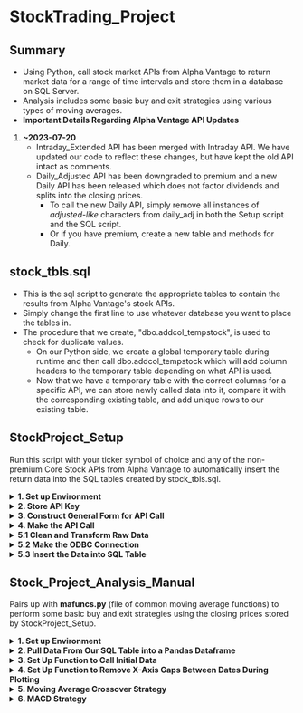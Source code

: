 # StockTrading_Project
## Summary
* Using Python, call stock market APIs from Alpha Vantage to return market data for a range of time intervals and store them in a database on SQL Server.
* Analysis includes some basic buy and exit strategies using various types of moving averages.
* **Important Details Regarding Alpha Vantage API Updates**
1. **~2023-07-20**
    * Intraday_Extended API has been merged with Intraday API. We have updated our code to reflect these changes, but have kept the old API intact as comments.
    * Daily_Adjusted API has been downgraded to premium and a new Daily API has been released which does not factor dividends and splits into the closing prices.
      * To call the new Daily API, simply remove all instances of *adjusted-like* characters from daily_adj in both the Setup script and the SQL script.
      * Or if you have premium, create a new table and methods for Daily.

## stock_tbls.sql
* This is the sql script to generate the appropriate tables to contain the results from Alpha Vantage's stock APIs.
* Simply change the first line to use whatever database you want to place the tables in.
* The procedure that we create, "dbo.addcol_tempstock", is used to check for duplicate values.
  * On our Python side, we create a global temporary table during runtime and then call dbo.addcol_tempstock which will add column headers to the temporary table depending on what API is used.
  * Now that we have a temporary table with the correct columns for a specific API, we can store newly called data into it, compare it with the corresponding existing table, and add unique rows to our existing table. 

## StockProject_Setup
Run this script with your ticker symbol of choice and any of the non-premium Core Stock APIs from Alpha Vantage to automatically insert the return data into the SQL tables created by stock_tbls.sql.
<details>
<summary><b>1. Set up Environment</b></summary>
  
* Import the necessary modules to run this script
</details>

<details>
<summary><b>2. Store API Key</b></summary>

* To gain access to the API's provided by Alpha Vantage, you need to request a *key*.
* Your key will need to be invoked everytime you make the API call.
* We stored our key string as a txt file just so it can't be seen through our code. This section just calls the txt file and assigns the key string to a variable.
</details>

<details>
<summary><b>3. Construct General Form for API Call</b></summary>

* <details>
  <summary>Code snippet</summary>
   
  ```python
  class api_construct:
      def __init__(self, function, symbol, apikey):
          self.function = function
          self.symbol = symbol
          self.apikey = apikey

      def intraday(self, interval='1min', adjusted='true', outputsize='compact', datatype='json'):
          self.url = 'https://www.alphavantage.co/query?function=' + self.function + '&symbol=' + self.symbol\
          + '&interval=' + interval + '&adjusted=' + adjusted + '&outputsize=' + outputsize + '&apikey='\
          + self.apikey + '&datatype=' + datatype
  ```
  </details>
    
* We use a Class object to store all the different non-premium stock data APIs. To call each API, a URL string is used with the format provided by Alpha Vantage.
* These URLs are constructed by a method in the class and most of the parameters can take multiple values, but have a default value which makes them optional, except for *function*, *symbol*, and *apikey* where function and symbol shouldn't have a default value and apikey is just static. Thus, these three parameters will be defined in the \__init__ method.
    * Note that *interval* also doesn't have a default value and is a required parameter. I set it to the minimum time interval as default just for my own convenience.
* Since the other parameters all have default values, we will define them as key/value pairs in the methods and use **kwargs to call them in the next function:
* <details>
  <summary>Code snippet</summary>

  ```python
  def api_call(function, symbol, **kwargs):
      construct = api_construct(function, symbol, key)
      if function == 'TIME_SERIES_INTRADAY':
          construct.intraday(**kwargs)
          tbl_name = 'intraday'
      ...
      url = construct.url
      return url, tbl_name
  ```
  </details>

* The function *api_call()* is our main function and only place that we need to change variables between runs if we want different data.
* The Class *api_construct()* is created inside *api_call()* so we have to input *function* and *symbol*. To change values for the rest of the parameters in the Class, we use **kwargs and simply put it as an input variable when calling the API methods.
* We also assign the SQL table names to a variable *tbl_name* in this function so that we can interact with the SQL table using pyodbc, e.g. "SELECT * FROM" + tbl_name + ";" without having to type in the correct table name in relevant places for every single run.
</details>

<details>
<summary><b>4. Make the API Call</b></summary>

* Call the main function with the parameter values of your choice
* Use *requests* HTTP library to make the call the API.
* Data from successful requests are either stored as json or csv (some can only be csv, check Alpha Vantage API documentation)
</details>

<details>
<summary><b>5.1 Clean and Transform Raw Data</b></summary>

* Section 5 is split into three sub-sections.
* This first section deals with cleaning and transforming the raw data into a nice list where we can easily insert it into SQL Server.
* The raw data for the json file type is a multi-dimensional dictionary. The outermost nest has two keys > 'Meta Data', 'Time Series ()';
* We split the json data into two smaller dictionaries, one for 'Meta Data' and one for 'Time Series'()
* **IMPORTANT:** APIs with an *interval* parameter will require the DATETIME data type in SQL not just DATE. To keep things simple, we could have just made every single table in SQL use the DATETIME format, but for analysis purposes, we wanted to keep it separate. So we must distinguish the two of them before we get to inserting the data into our tables.
* <details>
  <summary>Code snippet</summary>

  ```python
  try:
      del interval  
  except Exception:
      pass

  try:
      symbol = meta['2. Symbol']
      interval = meta['4. Interval']
  except KeyError:
      symbol = meta['2. Symbol']
  ```
  </details>

* Call the interval key in 'Meta Data' within a *try/except* block and assign an interval variable if we have one or leave it blank
* <details>
  <summary>Code snippet</summary>

  ```python
  tbl_keys = list( dicts[ list(dicts.keys())[0] ].keys() )
  try:
      i = 0
      for date in dicts:
          values.append((f"{symbol}_{date}",symbol,date, interval))
          for key in tbl_keys:
              values[i] = values[i] + tuple( [float(dicts[date][key])] )  
          i += 1
  except NameError:
      i = 0
      for date in dicts:
          values.append((f"{symbol}_{date}",symbol,date))
          for key in tbl_keys:
              values[i] = values[i] + tuple( [float(dicts[date][key])] )  
          i += 1
  ```
  </details>
    
* The outermost nested key 'Time Series ()' for the raw dictionary output holds all the stock data in another nested dictionary where **date** is the outermost key so we iterate through each *date in dicts* and place all the data for one date in a **tuple inside a list**.
* Each index of this list is now one unique row for a table in SQL
</details>

<details>
<summary><b>5.2 Make the ODBC Connection</b></summary>

* We use pyodbc to connect
</details>

<details>
<summary><b>5.3 Insert the Data into SQL Table</b></summary>

* <details>
  <summary>Code snippet</summary>

  ```python
  cursor.execute("DROP TABLE IF EXISTS StockData.dbo.##tempstock_tbl;")
  try:
      interval
      cursor.execute("CREATE TABLE StockData.dbo.##tempstock_tbl\
          (stock_id VARCHAR(255), symbol VARCHAR(15), [date] DATETIME, interval VARCHAR(10));")
  except NameError:
      cursor.execute("CREATE TABLE StockData.dbo.##tempstock_tbl\
          (stock_id VARCHAR(255), symbol VARCHAR(15), [date] DATE);")
  ```
  </details>

* Create a temporary table using the try/except block to check for the existence of *interval*. Use DATETIME if exists, else use DATE
* Using the procedure created in *stock_tbls.sql*, dynamically add the column headers into the temporary table.
* We now have an empty table with the correct number and names of headers.
* Since we are not typing out every single value in our list to an INSERT statement, we will use a **question mark <?>** as a place holder in SQL, supported by ODBC. This requires knowing how many columns there are and placing that many **?** marks into the INSERT statement. We want to do this dynamically, not change it very time we run:
* <details>
  <summary>Code snippet</summary>

  ```python
  cursor.execute("SELECT COUNT(COLUMN_NAME) FROM StockData.INFORMATION_SCHEMA.COLUMNS WHERE TABLE_NAME = '" + tbl_name + "';")
  colSize = str(cursor.fetchone())
  colSize = colSize.replace("(","")
  colSize = colSize.replace(")","")
  colSize = colSize.replace(",","")
  colSize = int(colSize)
  xValues = ""
  for i in range(0, colSize):
      xValues = xValues + "?,"
  xValues = xValues[:-1]

  try:
      interval
      cursor.fast_executemany = True
      cursor.executemany("INSERT INTO StockData.dbo.##tempstock_tbl (stock_id, symbol, [date], interval, " + headerStr + ")\
                    VALUES (" + xValues + ")",\
                    values)
  except NameError:
      cursor.fast_executemany = True
      cursor.executemany("INSERT INTO StockData.dbo.##tempstock_tbl (stock_id, symbol, [date], " + headerStr + ")\
                    VALUES (" + xValues + ")",\
                    values)
      
  cursor.execute("INSERT INTO StockData.dbo." + tbl_name + " SELECT * FROM StockData.dbo.##tempstock_tbl\
                  WHERE stock_id NOT IN (SELECT stock_id FROM StockData.dbo." + tbl_name + ")")
  conn.commit()
  ```
  </details>
    
* Use INFORMATION_SCHEMA.COLUMS with COUNT to get the number of columns. Then use cursor.fetchone to retrieve the output, then clean it up to make it an integer. Loop through the integer value and create the same amount of ? marks in a string value
* Finally, we insert all the values from the stock API into the temporary table with cursor.executemany and then insert the non-duplicate rows into the existing SQL Table by using the **WHERE ... NOT IN ...** clause
* End the script by commiting the SQL changes > conn.commit()
</details>
    
## Stock_Project_Analysis_Manual
Pairs up with **mafuncs.py** (file of common moving average functions) to perform some basic buy and exit strategies using the closing prices stored by StockProject_Setup.
<details>
<summary><b>1. Set up Environment</b></summary>

* Import the necessary modules to run this script
</details>

<details>
<summary><b>2. Pull Data From Our SQL Table into a Pandas Dataframe</b></summary>

* Create an engine object with SQLAlchemy and give the engine a connection string to SQL Server.
* Use *engine.connect* to invoke SQL statements from the connected database
</details>

<details>
<summary><b>3. Set Up Function to Call Initial Data</b></summary>

* <details>
  <summary><b>Code snippet</b></summary>
  
  ```python
  def initial_data():
      while True:
          try:
              start_date = input("Please enter the Starting Date (yyyy-m-dd)")
              start_date = datetime.datetime.strptime(start_date, '%Y-%m-%d')
              if len(df.loc[df['date'] > datetime.date(start_date.year, start_date.month, start_date.day)]) > 0:
              ...
  ```
  </details>

* Incorporate *input()* functions so the user can pick their own start and end dates during runtime.
* To deal with inputs that are not valid in format, we wrap everything in a *try/except* block
* To deal with start dates that are beyond the last date or end dates that are before the first date, check with an *if* statement.
* If all the date ranges are appropriate, then return a pandas dataframe for the stock data within the chosen dates.
</details>

<details>
<summary><b>4. Set Up Function to Remove X-Axis Gaps Between Dates During Plotting</b></summary>

* <details>
  <summary><b>Code snippet</b></summary>

  ```python
  def equidate_ax(fig, ax, dates, fmt="%Y-%m-%d", label="Date"):
      N = len(dates)
      def format_date(index, pos):
          index = np.clip(int(index + 0.5), 0, N - 1)
          return dates[index].strftime(fmt)
      ax.xaxis.set_major_formatter(FuncFormatter(format_date))
      ax.set_xlabel(label)
      fig.autofmt_xdate()
  ```
  </details>

* The function above will make our x-axis dates equidistant during plotting.
* This is important because there is no market activity during weekends or certain holidays, but with dates, Maplotlib sometimes sets up the graph so that dates are continuous even if we didn't input a continuous date range. This makes line graphs have breaks in between.
* With equidistant points, there will be no breaks.
</details>

<details>
<summary><b>5. Moving Average Crossover Strategy</b></summary>

* There are different ways to utilize a crossover strategy, but for our method, we will consider two moving average functions of different time intervals.
* A shorter time interval, called the fast moving average
* A longer time interval, called the slow moving average.
  * Consider a **buy-in** when the fast MA crosses **above** the slow MA which indicates short-term buying pressure and upwards momentum in the market.
  * Consider an **exit** and go "short" when the fast MA crosses **below** the slow MA.
* To start the analysis, get the raw data from a SQL table using the function from section 3. Then we set up the two MA functions and prepare it for plotting,
* <details>
  <summary><b>Code snippet</b></summary>

  ```python
  def ma_setup(nF, nS, ma_func, s=2):
      func_name = ma_func.__name__
    
      x, ini_points = ma_func(data[price_type], nF, len(data), s)
      maFast = [np.nan]*ini_points + x
    
      y, ini_points = ma_func(data[price_type], nS, len(data), s)
      maSlow = [np.nan]*ini_points + y
    
      return nF, nS, func_name, maFast, maSlow
  ```
  </details>

* The function above sets up the two MA functions. Since each one has a different, length, they will also start at different dates depending on how many initial dates they require to calculate the first moving average value. *ini_points* takes care of that for every MA function that we have in **mafuncs.py**
*  To prepare the data the data for plotting, a *signal* and an *entry* column is added which will give a change in value whenever a MA crossover occurs. 
* Additionally, we set up a *return* and *system_return* column to show instantenous buy/sell returns versus following the system strategy over longer periods.
* <details>
  <summary><b>Example plot with indicators for TRKA prices using the exponential moving average</b></summary>
  
  ![trka_crossover](https://github.com/WeihanSyu/StockTrading_Project/assets/70789234/86bee5e5-f6d3-4ba5-b0d4-9d3d3643220c)
  </details>

</details>

<details>
<summary><b>6. MACD Strategy</b></summary>

* The "Moving average convergence divergence" or MACD is a momentum indicator and in this strategy, we create the MACD line and watch for crossovers of it and a signal line.
  * The MACD line is calculated by subtracting the 26-period exponential moving average from the 12-period exponential moving average
  * The signal line is a 9-period exponential moving average OF the MACD line
* When the MACD line crosses **above** the signal line, it is an indicator for potential **buy-in**
* When the MACD line crosses **below** the signal line, it could indicate a market downtrend or **sell** off
* The steps are straightforwards:
  * Pull in market data from SQL tables
  * Create the 26 and 12 period exponential moving averages
  * Use them to get the MACD line
  * Perform a 9-period EMA on the MACD line to get the signal line
  * Make a histogram of MACD - signal
  * Plot the histogram with the MACD and signal
  * Like with all crossover strategies, the market has to gain some decent momentum before the crossover will happen so it always "lags". When looking for buy-in points, this means that the crossover might actually be very close to a peak so it is safer to exit before another crossover actually happens even if it means missing out on potential profits
* <details>
  <summary><b>Example plot for TRKA prices from 2022-12-01 to 2023-5-10</b></summary>
  
  ![TRKA MACD](https://github.com/WeihanSyu/StockTrading_Project/assets/70789234/b041b845-2705-4076-964c-bc610574768b)
  </details>
  
</details>

